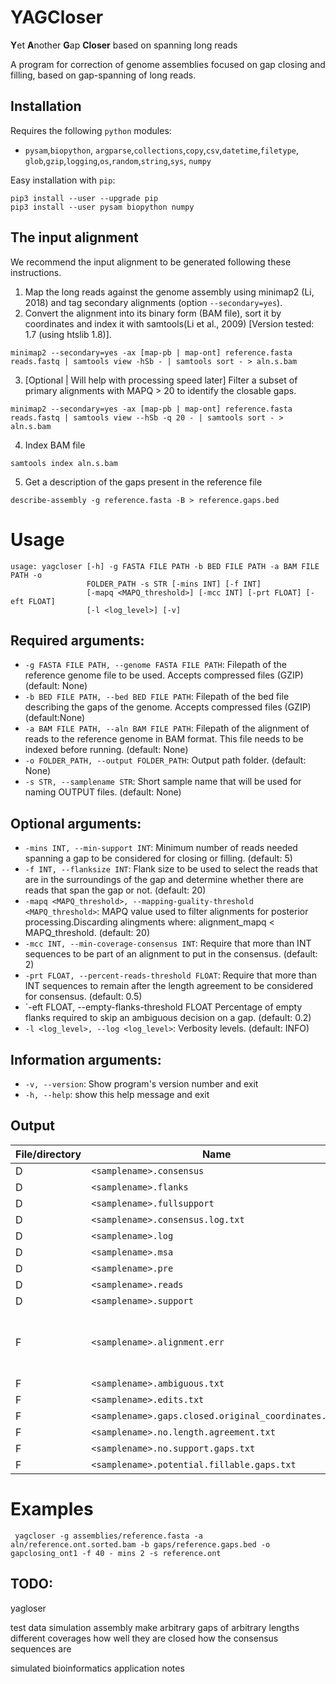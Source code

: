 # YAGCloser

**Y**et **A**nother **G**ap **Closer** based on spanning long reads

A program for correction of genome assemblies focused on gap closing and filling, based on gap-spanning of long reads.

## Installation 

Requires the following `python` modules:

- `pysam`,`biopython`, `argparse`,`collections`,`copy`,`csv`,`datetime`,`filetype`, `glob`,`gzip`,`logging`,`os`,`random`,`string`,`sys`, `numpy`

Easy installation with `pip`:

```
pip3 install --user --upgrade pip
pip3 install --user pysam biopython numpy 
```
  

## The input alignment

We recommend the input alignment to be generated following these instructions. 

1. Map the long reads against the genome assembly using minimap2 (Li, 2018) and tag secondary alignments (option `--secondary=yes`). 
2. Convert the alignment into its binary form (BAM file), sort it by coordinates and index it with samtools(Li et al., 2009) [Version tested: 1.7 (using htslib  1.8)]. 

```
minimap2 --secondary=yes -ax [map-pb | map-ont] reference.fasta reads.fastq | samtools view -hSb - | samtools sort - > aln.s.bam
```

3. [Optional | Will help with processing speed later] Filter a subset of primary alignments with MAPQ > 20 to identify the closable gaps. 

```
minimap2 --secondary=yes -ax [map-pb | map-ont] reference.fasta reads.fastq | samtools view --hSb -q 20 - | samtools sort - > aln.s.bam
```

4. Index BAM file

```
samtools index aln.s.bam
```

5. Get a description of the gaps present in the reference file

```
describe-assembly -g reference.fasta -B > reference.gaps.bed
```

# Usage

```
usage: yagcloser [-h] -g FASTA FILE PATH -b BED FILE PATH -a BAM FILE PATH -o
                 FOLDER_PATH -s STR [-mins INT] [-f INT]
                 [-mapq <MAPQ_threshold>] [-mcc INT] [-prt FLOAT] [-eft FLOAT]
                 [-l <log_level>] [-v]
```




## Required arguments:
 - `-g FASTA FILE PATH, --genome FASTA FILE PATH`: Filepath of the reference genome file to be used. Accepts compressed files (GZIP) (default: None)
 - `-b BED FILE PATH, --bed BED FILE PATH`: Filepath of the bed file describing the gaps of the genome. Accepts compressed files (GZIP) (default:None)
- `-a BAM FILE PATH, --aln BAM FILE PATH`: Filepath of the alignment of reads to the reference genome in BAM format. This file needs to be indexed before running. (default: None)
- `-o FOLDER_PATH, --output FOLDER_PATH`: Output path folder. (default: None)
- `-s STR, --samplename STR`:  Short sample name that will be used for naming OUTPUT files. (default: None)

## Optional arguments:
- `-mins INT, --min-support INT`: Minimum number of reads needed spanning a gap to be considered for closing or filling. (default: 5)
- `-f INT, --flanksize INT`: Flank size to be used to select the reads that are in the surroundings of the gap and determine whether there are reads that span the gap or not. (default: 20)
- `-mapq <MAPQ_threshold>, --mapping-guality-threshold <MAPQ_threshold>`: MAPQ value used to filter alignments for posterior processing.Discarding alingments where: alignment_mapq < MAPQ_threshold. (default: 20)
- `-mcc INT, --min-coverage-consensus INT`: Require that more than INT sequences to be part of an alignment to put in the consensus. (default: 2)
- `-prt FLOAT, --percent-reads-threshold FLOAT`: Require that more than INT sequences to remain after the length agreement to be considered for consensus. (default: 0.5)
- `-eft FLOAT, --empty-flanks-threshold FLOAT Percentage of empty flanks required to skip an ambiguous decision on a gap. (default: 0.2)
- `-l <log_level>, --log <log_level>`:  Verbosity levels. (default: INFO)

## Information arguments:
- `-v, --version`: Show program's version number and exit
- `-h, --help`: show this help message and exit


## Output

| File/directory | Name                                                 |             Description                            | 
|----------------|------------------------------------------------------|----------------------------------------------------|
|      D         | `<samplename>.consensus`                             | |                  
|      D         | `<samplename>.flanks`                                | |                  
|      D         | `<samplename>.fullsupport`                           | |                  
|      D         | `<samplename>.consensus.log.txt`                     | |                  
|      D         | `<samplename>.log`                                   | |                  
|      D         | `<samplename>.msa`                                   | |                  
|      D         | `<samplename>.pre`                                   | |                  
|      D         | `<samplename>.reads`                                 | |                  
|      D         | `<samplename>.support`                               | |                  
|      F         | `<samplename>.alignment.err`                         | Output of all the alignments generated by MAFFT  |                  
|      F         | `<samplename>.ambiguous.txt`                         | |                  
|      F         | `<samplename>.edits.txt`                             | |                  
|      F         | `<samplename>.gaps.closed.original_coordinates.txt`  | |                  
|      F         | `<samplename>.no.length.agreement.txt`               | |                  
|      F         | `<samplename>.no.support.gaps.txt`                   | |                  
|      F         | `<samplename>.potential.fillable.gaps.txt`           | |                  


# Examples

```
 yagcloser -g assemblies/reference.fasta -a aln/reference.ont.sorted.bam -b gaps/reference.gaps.bed -o gapclosing_ont1 -f 40 - mins 2 -s reference.ont
 ```

## TODO: 
yagloser

test data
simulation 
assembly
make arbitrary gaps of arbitrary lengths
different coverages
how well they are closed
how the consensus sequences are

simulated
bioinformatics application notes

